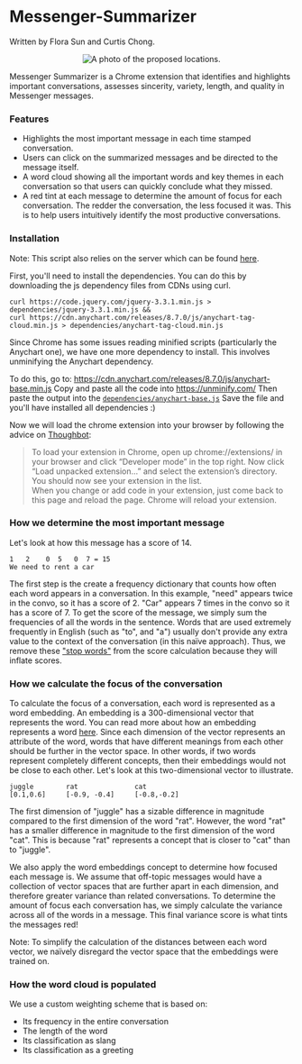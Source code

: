 # Messenger-Summarizer
Written by Flora Sun and Curtis Chong.

<p align="center">
  <img src="http://chongcurtis.com/file_hosting/messenger_summarizer.png" alt="A photo of the proposed locations."/>
</p>

Messenger Summarizer is a Chrome extension that identifies and highlights important conversations, assesses sincerity, variety, length, and quality in Messenger messages.


### Features
 - Highlights the most important message in each time stamped conversation.
 - Users can click on the summarized messages and be directed to the message itself.
 - A word cloud showing all the important words and key themes in each conversation so that users can quickly conclude what they missed.
 - A red tint at each message to determine the amount of focus for each conversation. The redder the conversation, the less focused it was. This is to help users intuitively identify the most productive conversations.


### Installation

Note: This script also relies on the server which can be found [here](https://github.com/curtischong/Messenger-Summarizer-Server).

First, you'll need to install the dependencies. You can do this by downloading the js dependency files from CDNs using curl.
```
curl https://code.jquery.com/jquery-3.3.1.min.js > dependencies/jquery-3.3.1.min.js &&
curl https://cdn.anychart.com/releases/8.7.0/js/anychart-tag-cloud.min.js > dependencies/anychart-tag-cloud.min.js
```

Since Chrome has some issues reading minified scripts (particularly the Anychart one), we have one more dependency to install. This involves unminifying the Anychart dependency.

To do this, go to:
https://cdn.anychart.com/releases/8.7.0/js/anychart-base.min.js
Copy and paste all the code into https://unminify.com/
Then paste the output into the [`dependencies/anychart-base.js`](dependencies/anychart-base.js)
Save the file and you'll have installed all dependencies :)

Now we will load the chrome extension into your browser by following the advice on [Thoughbot](https://thoughtbot.com/blog/how-to-make-a-chrome-extension#load-your-extension-into-chrome):

> To load your extension in Chrome, open up chrome://extensions/ in your browser and click “Developer mode” in the top right. Now click “Load unpacked extension…” and select the extension’s directory. You should now see your extension in the list. <br>
> When you change or add code in your extension, just come back to this page and reload the page. Chrome will reload your extension.


### How we determine the most important message
Let's look at how this message has a score of 14.
```
1   2    0  5   0  7 = 15
We need to rent a car
```

The first step is the create a frequency dictionary that counts how often each word appears in a conversation. In this example, "need" appears twice in the convo, so it has a score of 2. "Car" appears 7 times in the convo so it has a score of 7. To get the score of the message, we simply sum the frequencies of all the words in the sentence. Words that are used extremely frequently in English (such as "to", and "a") usually don't provide any extra value to the context of the conversation (in this naïve approach). Thus, we remove these ["stop words"](https://en.wikipedia.org/wiki/Stop_words) from the score calculation because they will inflate scores.

### How we calculate the focus of the conversation
To calculate the focus of a conversation, each word is represented as a word embedding. An embedding is a 300-dimensional vector that represents the word. You can read more about how an embedding represents a word [here](https://towardsdatascience.com/introduction-to-word-embedding-and-word2vec-652d0c2060fa). Since each dimension of the vector represents an attribute of the word, words that have different meanings from each other should be further in the vector space. In other words, if two words represent completely different concepts, then their embeddings would not be close to each other. Let's look at this two-dimensional vector to illustrate.
```
juggle        rat              cat
[0.1,0.6]     [-0.9, -0.4]     [-0.8,-0.2]
```

The first dimension of "juggle" has a sizable difference in magnitude compared to the first dimension of the word "rat". However, the word "rat" has a smaller difference in magnitude to the first dimension of the word "cat". This is because "rat" represents a concept that is closer to "cat" than to "juggle".

We also apply the word embeddings concept to determine how focused each message is. We assume that off-topic messages would have a collection of vector spaces that are further apart in each dimension, and therefore greater variance than related conversations. To determine the amount of focus each conversation has, we simply calculate the variance across all of the words in a message. This final variance score is what tints the messages red!

Note: To simplify the calculation of the distances between each word vector, we naïvely disregard the vector space that the embeddings were trained on.

### How the word cloud is populated
We use a custom weighting scheme that is based on:
- Its frequency in the entire conversation
- The length of the word
- Its classification as slang 
- Its classification as a greeting 
